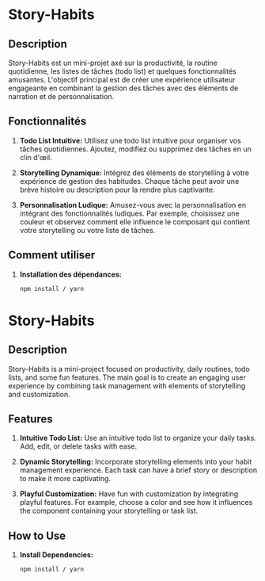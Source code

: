 # Story-Habits

## Description

Story-Habits est un mini-projet axé sur la productivité, la routine quotidienne, les listes de tâches (todo list) et quelques fonctionnalités amusantes. 
L'objectif principal est de créer une expérience utilisateur engageante en combinant la gestion des tâches avec des éléments de narration et de personnalisation.

## Fonctionnalités

1. **Todo List Intuitive:** Utilisez une todo list intuitive pour organiser vos tâches quotidiennes.
Ajoutez, modifiez ou supprimez des tâches en un clin d'œil.

2. **Storytelling Dynamique:** Intégrez des éléments de storytelling à votre expérience de gestion des habitudes.
Chaque tâche peut avoir une brève histoire ou description pour la rendre plus captivante.

3. **Personnalisation Ludique:** Amusez-vous avec la personnalisation en intégrant des fonctionnalités ludiques.
Par exemple, choisissez une couleur et observez comment elle influence le composant qui contient votre storytelling ou votre liste de tâches.

## Comment utiliser

1. **Installation des dépendances:**
   ```bash
   npm install / yarn


# Story-Habits

## Description

Story-Habits is a mini-project focused on productivity, daily routines, todo lists, and some fun features.
The main goal is to create an engaging user experience by combining task management with elements of storytelling and customization.

## Features

1. **Intuitive Todo List:** Use an intuitive todo list to organize your daily tasks.
Add, edit, or delete tasks with ease.

2. **Dynamic Storytelling:** Incorporate storytelling elements into your habit management experience.
Each task can have a brief story or description to make it more captivating.

3. **Playful Customization:** Have fun with customization by integrating playful features. For example, choose a color and see how it influences the component containing your storytelling or task list.

## How to Use

1. **Install Dependencies:**
   ```bash
   npm install / yarn
